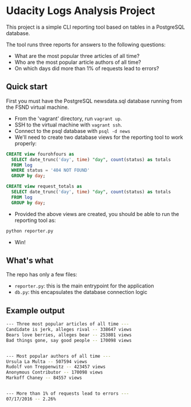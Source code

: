 # Udacity Logs Analysis Project
This project is a simple CLI reporting tool based on tables in a PostgreSQL database.

The tool runs three reports for answers to the following questions:
- What are the most popular three articles of all time?
- Who are the most popular article authors of all time?
- On which days did more than 1% of requests lead to errors?

## Quick start

First you must have the PostgreSQL newsdata.sql database running from the FSND virtual machine.

- From the 'vagrant' directory, run ```vagrant up```.
- SSH to the virtual machine with ```vagrant ssh```.
- Connect to the psql database with ```psql -d news```
- We'll need to create two database views for the reporting tool to work properly:

```sql
CREATE view fourohfours as
  SELECT date_trunc('day', time) "day", count(status) as totals
  FROM log
  WHERE status = '404 NOT FOUND'
  GROUP by day;

CREATE view request_totals as
  SELECT date_trunc('day', time) "day", count(status) as totals
  FROM log
  GROUP by day;
```
- Provided the above views are created, you should be able to run the reporting tool as:
```bash
python reporter.py
```
- Win!

## What's what
The repo has only a few files:

- `reporter.py`: this is the main entrypoint for the application
- `db.py`: this encapsulates the database connection logic

## Example output
```bash
--- Three most popular articles of all time ---
Candidate is jerk, alleges rival -- 338647 views
Bears love berries, alleges bear -- 253801 views
Bad things gone, say good people -- 170098 views


--- Most popular authors of all time ---
Ursula La Multa -- 507594 views
Rudolf von Treppenwitz -- 423457 views
Anonymous Contributor -- 170098 views
Markoff Chaney -- 84557 views


--- More than 1% of requests lead to errors ---
07/17/2016 -- 2.26%
```
